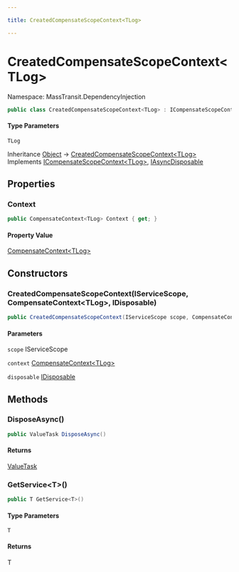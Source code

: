 ```yaml
---

title: CreatedCompensateScopeContext<TLog>

---
```


# CreatedCompensateScopeContext\<TLog\>

Namespace: MassTransit.DependencyInjection

```csharp
public class CreatedCompensateScopeContext<TLog> : ICompensateScopeContext<TLog>, IAsyncDisposable
```

#### Type Parameters

`TLog`<br/>

Inheritance [Object](https://learn.microsoft.com/en-us/dotnet/api/system.object) → [CreatedCompensateScopeContext\<TLog\>](../masstransit-dependencyinjection/createdcompensatescopecontext-1)<br/>
Implements [ICompensateScopeContext\<TLog\>](../masstransit-dependencyinjection/icompensatescopecontext-1), [IAsyncDisposable](https://learn.microsoft.com/en-us/dotnet/api/system.iasyncdisposable)

## Properties

### **Context**

```csharp
public CompensateContext<TLog> Context { get; }
```

#### Property Value

[CompensateContext\<TLog\>](../../masstransit-abstractions/masstransit/compensatecontext-1)<br/>

## Constructors

### **CreatedCompensateScopeContext(IServiceScope, CompensateContext\<TLog\>, IDisposable)**

```csharp
public CreatedCompensateScopeContext(IServiceScope scope, CompensateContext<TLog> context, IDisposable disposable)
```

#### Parameters

`scope` IServiceScope<br/>

`context` [CompensateContext\<TLog\>](../../masstransit-abstractions/masstransit/compensatecontext-1)<br/>

`disposable` [IDisposable](https://learn.microsoft.com/en-us/dotnet/api/system.idisposable)<br/>

## Methods

### **DisposeAsync()**

```csharp
public ValueTask DisposeAsync()
```

#### Returns

[ValueTask](https://learn.microsoft.com/en-us/dotnet/api/system.threading.tasks.valuetask)<br/>

### **GetService\<T\>()**

```csharp
public T GetService<T>()
```

#### Type Parameters

`T`<br/>

#### Returns

T<br/>
